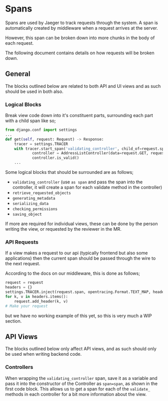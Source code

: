 # Spans
Spans are used by Jaeger to track requests through the system.
A span is automatically created by middleware when a request arrives at the server.

However, this span can be broken down into more chunks in the body of each request.

The following document contains details on how requests will be broken down.

## General
The blocks outlined below are related to both API and UI views and as such should be used in both also.

### Logical Blocks
Break view code down into it's constituent parts, surrounding each part with a child span like so;
```python
from django.conf import settings
...
def get(self, request: Request) -> Response:
    tracer = settings.TRACER
    with tracer.start_span('validating_controller', child_of=request.span) as span:
            controller = AddressListController(data=request.GET, request=request, span=span)
            controller.is_valid()
    ...
```

Some logical blocks that should be surrounded are as follows;
- `validating_controller` (use `as span` and pass the span into the controller, it will create a span for each validate method in the controller)
- `retrieve_requested_objects`
- `generating_metadata`
- `serializing_data`
- `checking_permissions`
- `saving_object`

If more are required for individual views, these can be done by the person writing the view, or requested by the reviewer in the MR.

### API Requests
If a view makes a request to our api (typically frontend but also some applications) then the current span should be passed through the wire to the next request.

According to the docs on our middleware, this is done as follows;

```python
request = request
headers = {}
settings.TRACER.inject(request.span, opentracing.Format.TEXT_MAP, headers):
for k, v in headers.items():
    request.add_header(k, v)
# Make your request
```
but we have no working example of this yet, so this is very much a WIP section.

## API Views
The blocks outlined below only affect API views, and as such should only be used when writing backend code.

### Controllers
When wrapping the `validating_controller` span, save it as a variable and pass it into the constructor of the Controller as `span=span`, as shown in the first code block.
This allows us to get a span for each of the `validate_` methods in each controller for a bit more information about the view.